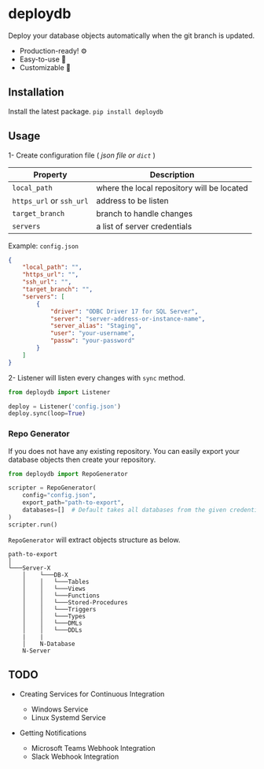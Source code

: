 # deploydb

Deploy your database objects automatically when the git branch is updated.

* Production-ready! ⚙️
* Easy-to-use 🔨
* Customizable 🔧


## Installation
Install the latest package. `pip install deploydb`


## Usage
1- Create configuration file ( *json file or `dict`* )

|Property|Description|
|------------|-----------|
|`local_path`|where the local repository will be located|
|`https_url` or `ssh_url`|address to be listen|
|`target_branch`|branch to handle changes|
|`servers`|a list of server credentials|

Example: `config.json`
```json
{
    "local_path": "",
    "https_url": "",
    "ssh_url": "",
    "target_branch": "",
    "servers": [
        {
            "driver": "ODBC Driver 17 for SQL Server",
            "server": "server-address-or-instance-name",
            "server_alias": "Staging",
            "user": "your-username",
            "passw": "your-password"
        }
    ]
}
```

2- Listener will listen every changes with `sync` method.

```python
from deploydb import Listener

deploy = Listener('config.json')
deploy.sync(loop=True)
```


### Repo Generator
If you does not have any existing repository. You can easily export your database objects then create your repository.
```python
from deploydb import RepoGenerator

scripter = RepoGenerator(
    config="config.json",
    export_path="path-to-export",
    databases=[]  # Default takes all databases from the given credential if not specified.
)
scripter.run()
```
`RepoGenerator` will extract objects structure as below.

```
path-to-export
│
└───Server-X
    │    └───DB-X
    │    │   └───Tables
    │    │   └───Views
    │    │   └───Functions
    │    │   └───Stored-Procedures
    │    │   └───Triggers
    │    │   └───Types
    │    │   └───DMLs
    │    │   └───DDLs
    |    |
    │    N-Database
    N-Server
```

## TODO

* Creating Services for Continuous Integration
    * Windows Service
    * Linux Systemd Service

* Getting Notifications
    * Microsoft Teams Webhook Integration
    * Slack Webhook Integration
